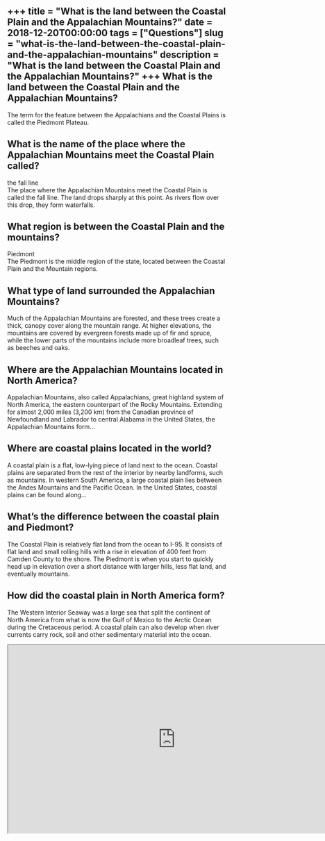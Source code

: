 +++
title = "What is the land between the Coastal Plain and the Appalachian Mountains?"
date = 2018-12-20T00:00:00
tags = ["Questions"]
slug = "what-is-the-land-between-the-coastal-plain-and-the-appalachian-mountains"
description = "What is the land between the Coastal Plain and the Appalachian Mountains?"
+++
What is the land between the Coastal Plain and the Appalachian Mountains?
-------------------------------------------------------------------------

The term for the feature between the Appalachians and the Coastal Plains is called the Piedmont Plateau.

What is the name of the place where the Appalachian Mountains meet the Coastal Plain called?
--------------------------------------------------------------------------------------------

the fall line  
The place where the Appalachian Mountains meet the Coastal Plain is called the fall line. The land drops sharply at this point. As rivers flow over this drop, they form waterfalls.

What region is between the Coastal Plain and the mountains?
-----------------------------------------------------------

Piedmont  
The Piedmont is the middle region of the state, located between the Coastal Plain and the Mountain regions.

What type of land surrounded the Appalachian Mountains?
-------------------------------------------------------

Much of the Appalachian Mountains are forested, and these trees create a thick, canopy cover along the mountain range. At higher elevations, the mountains are covered by evergreen forests made up of fir and spruce, while the lower parts of the mountains include more broadleaf trees, such as beeches and oaks.

Where are the Appalachian Mountains located in North America?
-------------------------------------------------------------

Appalachian Mountains, also called Appalachians, great highland system of North America, the eastern counterpart of the Rocky Mountains. Extending for almost 2,000 miles (3,200 km) from the Canadian province of Newfoundland and Labrador to central Alabama in the United States, the Appalachian Mountains form…

Where are coastal plains located in the world?
----------------------------------------------

A coastal plain is a flat, low-lying piece of land next to the ocean. Coastal plains are separated from the rest of the interior by nearby landforms, such as mountains. In western South America, a large coastal plain lies between the Andes Mountains and the Pacific Ocean. In the United States, coastal plains can be found along…

What’s the difference between the coastal plain and Piedmont?
-------------------------------------------------------------

The Coastal Plain is relatively flat land from the ocean to I-95. It consists of flat land and small rolling hills with a rise in elevation of 400 feet from Camden County to the shore. The Piedmont is when you start to quickly head up in elevation over a short distance with larger hills, less flat land, and eventually mountains.

How did the coastal plain in North America form?
------------------------------------------------

The Western Interior Seaway was a large sea that split the continent of North America from what is now the Gulf of Mexico to the Arctic Ocean during the Cretaceous period. A coastal plain can also develop when river currents carry rock, soil and other sedimentary material into the ocean.

<iframe allow="accelerometer; autoplay; clipboard-write; encrypted-media; gyroscope; picture-in-picture" allowfullscreen="" class="__youtube_prefs__  epyt-is-override  no-lazyload" data-no-lazy="1" data-origheight="433" data-origwidth="770" data-skipgform_ajax_framebjll="" height="433" id="_ytid_83560" loading="lazy" src="https://www.youtube.com/embed/onCFCmEm6Uw?enablejsapi=1&autoplay=0&cc_load_policy=0&cc_lang_pref=&iv_load_policy=1&loop=0&modestbranding=0&rel=1&fs=1&playsinline=0&autohide=2&theme=dark&color=red&controls=1&" title="YouTube player" width="770"></iframe>